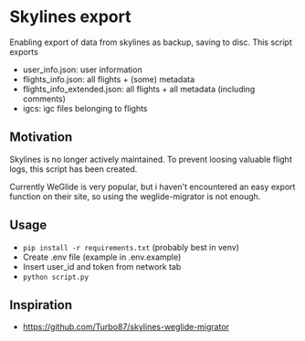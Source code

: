 # Skylines export
Enabling export of data from skylines as backup, saving to disc. This script exports
- user_info.json: user information
- flights_info.json: all flights + (some) metadata
- flights_info_extended.json: all flights + all metadata (including comments)
- igcs: igc files belonging to flights

## Motivation
Skylines is no longer actively maintained. To prevent loosing valuable flight logs, this script has been created.

Currently WeGlide is very popular, but i haven't encountered an easy export function on their site, so using the weglide-migrator is not enough.

## Usage
- `pip install -r requirements.txt` (probably best in venv)
- Create .env file (example in .env.example)
- Insert user_id and token from network tab
- `python script.py`

## Inspiration
- https://github.com/Turbo87/skylines-weglide-migrator
